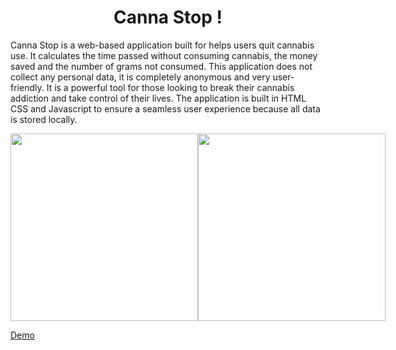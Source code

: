 <h1 align="center">Canna Stop !</h1>

Canna Stop is a web-based application built for helps users quit cannabis use. It calculates the time passed without consuming cannabis, the money saved and the number of grams not consumed. This application does not collect any personal data, it is completely anonymous and very user-friendly. It is a powerful tool for those looking to break their cannabis addiction and take control of their lives. The application is built in HTML CSS and Javascript to ensure a seamless user experience because all data is stored locally.

<div style="display:flex; justify-content: space-between; align-items:center">
<img width="300" src="https://i.postimg.cc/q7D6Czt8/principal-removebg-preview.png">
<img width="300" src="https://i.postimg.cc/05F0SV6H/question-removebg-preview.png">
</div>

[Demo](http://cannastop.alwaysdata.net)

